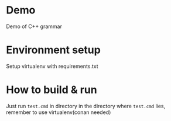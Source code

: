 # Demo
Demo of C++ grammar

# Environment setup
Setup virtualenv with requirements.txt

# How to build & run
Just run `test.cmd` in directory in the directory where `test.cmd` lies,
remember to use virtualenv(conan needed)

